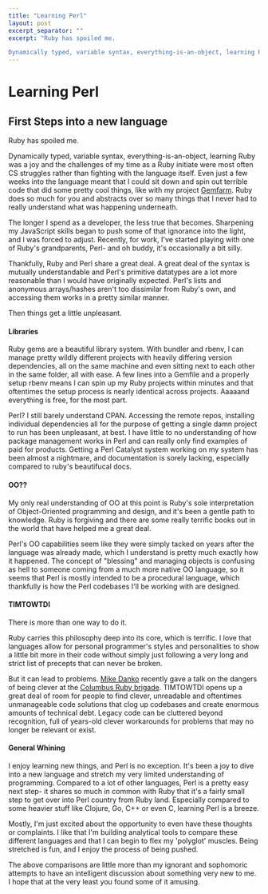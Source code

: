 ```yaml
---
title: "Learning Perl"
layout: post
excerpt_separator: ""
excerpt: "Ruby has spoiled me.

Dynamically typed, variable syntax, everything-is-an-object, learning Ruby was a joy and the challenges of my time as a Ruby initiate were most often CS struggles rather than fighting with the language itself. Even just a few weeks into the language meant that I could sit down and spin out terrible code that did some pretty cool things, like with my project [Gemfarm](/portfolio/gemfarm/). Ruby does so much for you and abstracts over so many things that I never had to really understand what was happening underneath."
---
```


# Learning Perl
## First Steps into a new language

Ruby has spoiled me.

Dynamically typed, variable syntax, everything-is-an-object, learning Ruby was a joy and the challenges of my time as a Ruby initiate were most often CS struggles rather than fighting with the language itself. Even just a few weeks into the language meant that I could sit down and spin out terrible code that did some pretty cool things, like with my project [Gemfarm](/portfolio/gemfarm/). Ruby does so much for you and abstracts over so many things that I never had to really understand what was happening underneath.

The longer I spend as a developer, the less true that becomes. Sharpening my JavaScript skills began to push some of that ignorance into the light, and I was forced to adjust. Recently, for work, I've started playing with one of Ruby's grandparents, Perl- and oh buddy, it's occasionally a bit silly.

Thankfully, Ruby and Perl share a great deal. A great deal of the syntax is mutually understandable and Perl's primitive datatypes are a lot more reasonable than I would have originally expected. Perl's lists and anonymous arrays/hashes aren't too dissimilar from Ruby's own, and accessing them works in a pretty similar manner.

Then things get a little unpleasant.

#### Libraries

Ruby gems are a beautiful library system. With bundler and rbenv, I can manage pretty wildly different projects with heavily differing version dependencies, all on the same machine and even sitting next to each other in the same folder, all with ease. A few lines into a Gemfile and a properly setup rbenv means I can spin up my Ruby projects within minutes and that oftentimes the setup process is nearly identical across projects. Aaaaand everything is free, for the most part.

Perl? I still barely understand CPAN. Accessing the remote repos, installing individual dependencies all for the purpose of getting a single damn project to run has been unpleasant, at best. I have little to no understanding of how package management works in Perl and can really only find examples of paid for products. Getting a Perl Catalyst system working on my system has been almost a nightmare, and documentation is sorely lacking, especially compared to ruby's beautifucal docs.

#### OO??

My only real understanding of OO at this point is Ruby's sole interpretation of Object-Oriented programming and design, and it's been a gentle path to knowledge. Ruby is forgiving and there are some really terrific books out in the world that have helped me a great deal.

Perl's OO capabilities seem like they were simply tacked on years after the language was already made, which I understand is pretty much exactly how it happened. The concept of "blessing" and managing objects is confusing as hell to someone coming from a much more native OO language, so it seems that Perl is mostly intended to be a procedural language, which thankfully is how the Perl codebases I'll be working with are designed.

#### TIMTOWTDI

There is more than one way to do it.

Ruby carries this philosophy deep into its core, which is terrific. I love that languages allow for personal programmer's styles and personalities to show a little bit more in their code without simply just following a very long and strict list of precepts that can never be broken.

But it can lead to problems. [Mike Danko](https://twitter.com/mikedanko) recently gave a talk on the dangers of being clever at the [Columbus Ruby brigade](http://columbusrb.com/). TIMTOWTDI opens up a great deal of room for people to find clever, unreadable and oftentimes unmanageable code solutions that clog up codebases and create enormous amounts of technical debt. Legacy code can be cluttered beyond recognition, full of years-old clever workarounds for problems that may no longer be relevant or exist.

#### General Whining

I enjoy learning new things, and Perl is no exception. It's been a joy to dive into a new language and stretch my very limited understanding of programming. Compared to a lot of other languages, Perl is a pretty easy next step- it shares so much in common with Ruby that it's a fairly small step to get over into Perl country from Ruby land. Especially compared to some heavier stuff like Clojure, Go, C++ or even C, learning Perl is a breeze.

Mostly, I'm just excited about the opportunity to even have these thoughts or complaints. I like that I'm building analytical tools to compare these different languages and that I can begin to flex my 'polyglot' muscles. Being stretched is fun, and I enjoy the process of being pushed.

The above comparisons are little more than my ignorant and sophomoric attempts to have an intelligent discussion about something very new to me. I hope that at the very least you found some of it amusing.